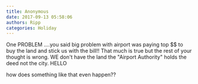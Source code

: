 ```yaml
---
title: Anonymous
date: 2017-09-13 05:58:06
authors: Ripp
categories: Holiday
---
```


 One PROBLEM ....you said  big problem with airport was paying top $$ to buy the land and stick us with the bill!!
That much is true but the rest of your thought is wrong. WE don't have the land the "Airport Authority" holds the deed not the city.  HELLO

how does something like that even happen??